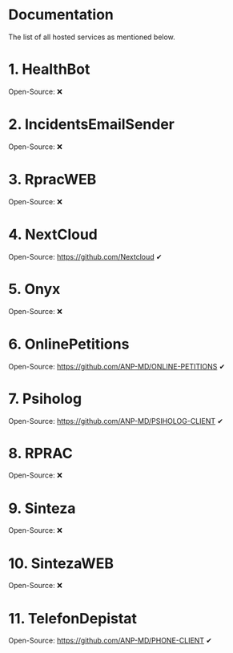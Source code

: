 # Documentation

The list of all hosted services as mentioned below.

# 1. HealthBot
Open-Source: ❌

# 2. IncidentsEmailSender
Open-Source: ❌

# 3. RpracWEB
Open-Source: ❌

# 4. NextCloud
Open-Source: https://github.com/Nextcloud ✔

# 5. Onyx
Open-Source: ❌

# 6. OnlinePetitions
Open-Source: https://github.com/ANP-MD/ONLINE-PETITIONS ✔

# 7. Psiholog
Open-Source: https://github.com/ANP-MD/PSIHOLOG-CLIENT ✔

# 8. RPRAC
Open-Source: ❌

# 9. Sinteza
Open-Source: ❌

# 10. SintezaWEB
Open-Source: ❌

# 11. TelefonDepistat
Open-Source: https://github.com/ANP-MD/PHONE-CLIENT ✔
